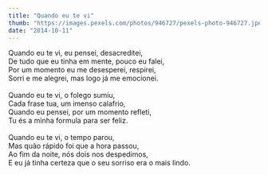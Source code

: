 ```yaml
---
title: "Quando eu te vi"
thumb: "https://images.pexels.com/photos/946727/pexels-photo-946727.jpeg"
date: "2014-10-11"
---
```

Quando eu te vi, eu pensei, desacreditei,  
De tudo que eu tinha em mente, pouco eu falei,  
Por um momento eu me desesperei, respirei,  
Sorri e me alegrei, mas logo já me emocionei.  
<br />
Quando eu te vi, o folego sumiu,  
Cada frase tua, um imenso calafrio,  
Quando eu pensei, por um momento refleti,  
Tu és a minha formula para ser feliz.  
<br />
Quando eu te vi, o tempo parou,  
Mas quão rápido foi que a hora passou,  
Ao fim da noite, nós dois nos despedimos,  
E eu já tinha certeza que o seu sorriso era o mais lindo.  
